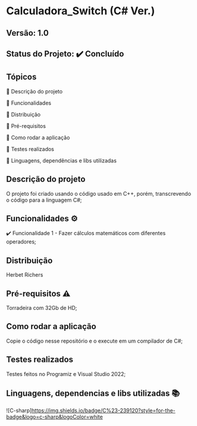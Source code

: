 # Calculadora_Switch (C# Ver.)
## Versão: 1.0 
## Status do Projeto: ✔️ Concluído 
## Tópicos
🔹 Descrição do projeto

🔹 Funcionalidades

🔹 Distribuição
 
🔹 Pré-requisitos
 
🔹 Como rodar a aplicação
 
🔹 Testes realizados

🔹 Linguagens, dependências e libs utilizadas




## Descrição do projeto
O projeto foi criado usando o código usado em C++, porém, transcrevendo o código para a linguagem C#;


## Funcionalidades ⚙️
✔️ Funcionalidade 1 - Fazer cálculos matemáticos com diferentes operadores; 

## Distribuição
Herbet Richers

## Pré-requisitos ⚠️    
Torradeira com 32Gb de HD;

## Como rodar a aplicação 
Copie o código nesse repositório e o execute em um compilador de C#;

## Testes realizados
Testes feitos no Programiz e Visual Studio 2022;

## Linguagens, dependencias e libs utilizadas 📚
![C-sharp]https://img.shields.io/badge/C%23-239120?style=for-the-badge&logo=c-sharp&logoColor=white


